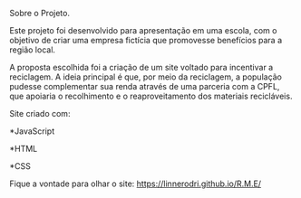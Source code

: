 Sobre o Projeto.

Este projeto foi desenvolvido para apresentação em uma escola, com o objetivo de criar uma empresa fictícia que promovesse benefícios para a região local.

A proposta escolhida foi a criação de um site voltado para incentivar a reciclagem. A ideia principal é que, por meio da reciclagem, a população pudesse complementar sua renda através de uma parceria com a CPFL, que apoiaria o recolhimento e o reaproveitamento dos materiais recicláveis.

Site criado com: 

*JavaScript

*HTML

*CSS


Fique a vontade para olhar o site: https://linnerodri.github.io/R.M.E/
